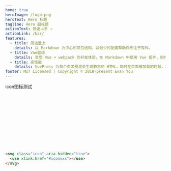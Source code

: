 ```yaml
---
home: true
heroImage: /logo.png
heroText: Hero 标题
tagline: Hero 副标题
actionText: 快速上手 →
actionLink: /bar/
features:
  - title: 简洁至上
    details: 以 Markdown 为中心的项目结构，以最少的配置帮助你专注于写作。
  - title: Vue驱动
    details: 享受 Vue + webpack 的开发体验，在 Markdown 中使用 Vue 组件，同时可以使用 Vue 来开发自定义主题。
  - title: 高性能
    details: VuePress 为每个页面预渲染生成静态的 HTML，同时在页面被加载的时候，将作为 SPA 运行。
footer: MIT Licensed | Copyright © 2018-present Evan You
---
```


<p>icon图标测试</p>
<br>
<svg class="icon" aria-hidden="true">
  <use xlink:href="#icon-arrow-right"></use>
</svg>

```html
<svg class="icon" aria-hidden="true">
  <use xlink:href="#iconxxx"></use>
</svg>
```
